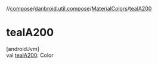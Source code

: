 //[compose](../../../index.md)/[danbroid.util.compose](../index.md)/[MaterialColors](index.md)/[tealA200](teal-a200.md)

# tealA200

[androidJvm]\
val [tealA200](teal-a200.md): Color
